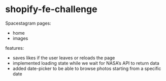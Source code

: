 # shopify-fe-challenge
Spacestagram
pages:
- home
- images


features:
- saves likes if the user leaves or reloads the page
- implemented loading state while we wait for NASA’s API to return data
- added date-picker to be able to browse photos starting from a specific date

